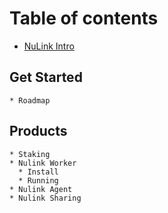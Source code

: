 # Table of contents

* [NuLink Intro](README.md)

## Get Started

    * Roadmap

## Products

    * Staking
    * Nulink Worker
      * Install
      * Running
    * Nulink Agent
    * Nulink Sharing

